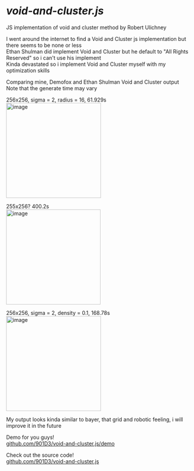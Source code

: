 # _**void-and-cluster.js**_
JS implementation of void and cluster method by Robert Ulichney

I went around the internet to find a Void and Cluster js implementation but there seems to be none or less\
Ethan Shulman did implement Void and Cluster but he default to "All Rights Reserved" so i can't use his implement\
Kinda devastated so i implement Void and Cluster myself with my optimization skills

Comparing mine, Demofox and Ethan Shulman Void and Cluster output\
Note that the generate time may vary

256x256, sigma = 2, radius = 16, 61.929s\
<img width="256" height="256" alt="image" src="https://github.com/user-attachments/assets/0ef19375-272e-48ef-8548-fbabf1d51387" />

255x256? 400.2s\
<img width="255" height="256" alt="image" src="https://github.com/user-attachments/assets/a34febf6-3932-435b-b97c-4e691a0741a3" />

256x256, sigma = 2, density = 0.1, 168.78s\
<img width="256" height="256" alt="image" src="https://github.com/user-attachments/assets/1c126adc-ec9c-4216-8092-9d6b37725989" />

My output looks kinda similar to bayer, that grid and robotic feeling, i will improve it in the future

Demo for you guys!\
[github.com/901D3/void-and-cluster.js/demo](https://901d3.github.io/void-and-cluster.js/demo/)

Check out the source code!\
[github.com/901D3/void-and-cluster.js](https://github.com/901D3/void-and-cluster.js)
